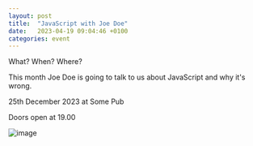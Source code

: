 ```yaml
---
layout: post
title:  "JavaScript with Joe Doe"
date:   2023-04-19 09:04:46 +0100
categories: event
---
```


What?  When?  Where?

This month Joe Doe is going to talk to us about JavaScript and why it's wrong.

25th December 2023 at Some Pub

Doors open at 19.00

![image](https://visitbristol.co.uk/dbimgs/map2(1).JPG)



